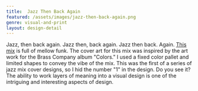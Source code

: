 ```yaml
---
title:  Jazz Then Back Again
featured: /assets/images/jazz-then-back-again.png
genre: visual-and-print
layout: design-detail
---
```


Jazz, then back again. Jazz then, back again. Jazz then back. Again. [This mix](https://www.mixcloud.com/humble/jazz-then-back-again-part-1/) is full of mellow funk. The cover art for this mix was inspired by the art work for the Brass Company album "Colors." I used a fixed color pallet and limited shapes to convey the vibe of the mix. This was the first of a series of jazz mix cover designs, so I hid the number "1" in the design. Do you see it? The ability to work layers of meaning into a visual design is one of the intriguing and interesting aspects of design.
